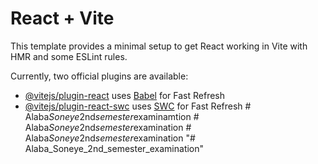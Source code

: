 # React + Vite

This template provides a minimal setup to get React working in Vite with HMR and some ESLint rules.

Currently, two official plugins are available:

- [@vitejs/plugin-react](https://github.com/vitejs/vite-plugin-react/blob/main/packages/plugin-react/README.md) uses [Babel](https://babeljs.io/) for Fast Refresh
- [@vitejs/plugin-react-swc](https://github.com/vitejs/vite-plugin-react-swc) uses [SWC](https://swc.rs/) for Fast Refresh
#   A l a b a _ S o n e y e _ 2 n d _ s e m e s t e r _ e x a m i n a m t i o n  
 #   A l a b a _ S o n e y e _ 2 n d _ s e m e s t e r _ e x a m i n a t i o n  
 #   A l a b a _ S o n e y e _ 2 n d _ s e m e s t e r _ e x a m i n a t i o n  
 "# Alaba_Soneye_2nd_semester_examination" 
